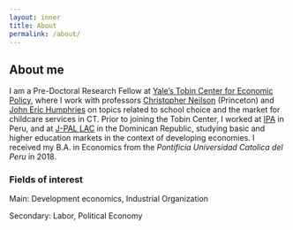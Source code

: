 ```yaml
---
layout: inner
title: About
permalink: /about/
---
```

## About me

I am a Pre-Doctoral Research Fellow at [Yale’s Tobin Center for Economic Policy](https://tobin.yale.edu/), where I work with professors [Christopher Neilson](https://christopherneilson.github.io/) (Princeton) and [John Eric Humphries](http://johnerichumphries.com/) on topics related to school choice and the market for childcare services in CT. Prior to joining the Tobin Center, I worked at [IPA](http://www.poverty-action.org/study/information-about-returns-post-primary-education-peru) in Peru, and at [J-PAL LAC](https://www.povertyactionlab.org/latin-america-caribbean) in the Dominican Republic, studying basic and higher education markets in the context of developing economies. I received my B.A. in Economics from the _Pontificia Universidad Catolica del Peru_ in 2018.

### Fields of interest

Main: Development economics, Industrial Organization

Secondary: Labor, Political Economy

